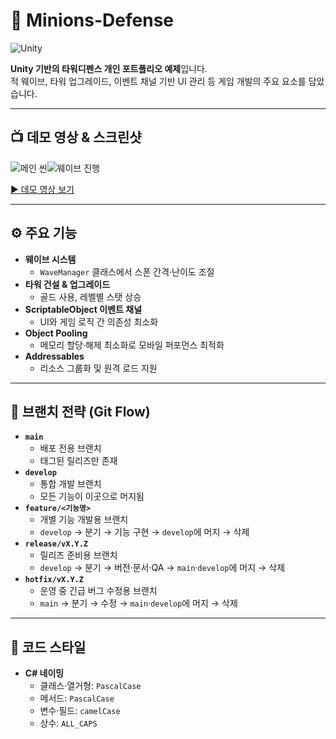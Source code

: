 # 🚀 Minions-Defense

![Unity](https://img.shields.io/badge/Unity-6000.1.7f1-blue)

**Unity 기반의 타워디펜스 개인 포트폴리오 예제**입니다.  
적 웨이브, 타워 업그레이드, 이벤트 채널 기반 UI 관리 등 게임 개발의 주요 요소를 담았습니다.

---

## 📺 데모 영상 & 스크린샷

![메인 씬](docs/assets/screenshot_main.png)![웨이브 진행](docs/assets/screenshot_wave.png)

[▶️ 데모 영상 보기](https://youtu.be/%EC%98%88%EC%8B%9CURL)

---

## ⚙️ 주요 기능

-   **웨이브 시스템**
    -   `WaveManager` 클래스에서 스폰 간격·난이도 조절
-   **타워 건설 & 업그레이드**
    -   골드 사용, 레벨별 스탯 상승
-   **ScriptableObject 이벤트 채널**
    -   UI와 게임 로직 간 의존성 최소화
-   **Object Pooling**
    -   메모리 할당·해제 최소화로 모바일 퍼포먼스 최적화
-   **Addressables**
    -   리소스 그룹화 및 원격 로드 지원

---

## 🤝 브랜치 전략 (Git Flow)

-   **`main`**
    -   배포 전용 브랜치
    -   태그된 릴리즈만 존재
-   **`develop`**
    -   통합 개발 브랜치
    -   모든 기능이 이곳으로 머지됨
-   **`feature/<기능명>`**
    -   개별 기능 개발용 브랜치
    -   `develop` → 분기 → 기능 구현 → `develop`에 머지 → 삭제
-   **`release/vX.Y.Z`**
    -   릴리즈 준비용 브랜치
    -   `develop` → 분기 → 버전·문서·QA → `main`·`develop`에 머지 → 삭제
-   **`hotfix/vX.Y.Z`**
    -   운영 중 긴급 버그 수정용 브랜치
    -   `main` → 분기 → 수정 → `main`·`develop`에 머지 → 삭제

---

## 🤖 코드 스타일

-   **C# 네이밍**
    -   클래스·열거형: `PascalCase`
    -   메서드: `PascalCase`
    -   변수·필드: `camelCase`
    -   상수: `ALL_CAPS`
